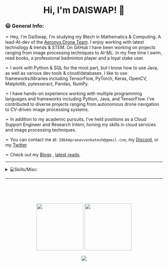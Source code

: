 <!--## Hi there 👋-->
<h1 align="center" height="200"> Hi, I'm DAISWAP! 👋</h1>

### 😃 General Info:

➣ Hey, I'm DaiSwap, I'm studying my Btech in Mathematics & Computing. A lead-AI-dev of the [Aeronyx Drone Team](https://github.com/users/DaiSwap/projects/2). I enjoy working with latest technology & trends & STEM. On GitHub I have been working on projects ranging from image processing techniques to AI-ML. In my free time I swim, read books, a professional badminton player and a loyal stake user.

➣ I work with Python & SQL for the most part, but I know how to use Java, as well as various dev tools & cloud/databases. I like to use frameworks/libraries including TensorFlow, PyTorch, Keras, OpenCV, Matplotlib, pytesseract, Pandas, NumPy.

➣ I have hands-on experience working with multiple programming languages and frameworks including Python, Java, and TensorFlow. I’ve contributed to diverse projects ranging from autonomous drone navigation to CV-driven image processing systems.

➣ In addition to my academic pursuits, I’ve held positions as a Cloud Support Engineer and Research Intern, honing my skills in cloud services and image processing techniques.

➣ You can contact me at: `19644pranavvenkatesh@gmail.com`, my [Discord](https://discord.com/users/735911229947904100), or my [Twitter](https://twitter.com/DaiSwap) 

➣ Check out my [Blogs](https://daiswap.hashnode.dev) , [latest reads](https://www.goodreads.com/user/show/137753897-pranav-venkatesh).
<!--➣ **You can view my old projects at [DaiSwap-Archives](https://github.com/DaiSwap-archives)!**-->

---

<!--details>
<summary>💼 Current Positions:</summary>

### 💼 Current Developer/Maintainer Related Positions:

- [BrawlMatic](https://github.com/BrawlMatic) | Co Owner
- [DanBot Hosting](https://github.com/DanBot-Hosting) | Administrator + Developer + Head of the Beta Tester Program
- [TechHost Development](https://github.com/TechHost-Development) | Developer
- [Open Domains](https://github.com/open-domains) | Maintainer
- [Free Domains](https://github.com/free-domains) | Maintainer
- [is-a-good.dev](https://github.com/is-a-good-dev) | Helper
- [BlueFoxHost](https://github.com/BlueFoxHost) | Developer
- [is-a.dev](https://github.com/is-a-dev) | Maintainer

</details>

<details>
<summary>💼 Former Positions:</summary>

### 💼 Former Developer/Maintainer Related Positions:

- Formerly [Artiom Hosting](https://artiom.host) | System Administrator + Panel Administrator
- Formerly Staff at Brawly Discord Bot (shutdown).

</details-->

<details>
<summary>💻Skills/Misc:</summary>

### 🌎 Social Media:

<a target="_blank" href="https://twitter.com/DaiSwap">
	<img title="Twitter" alt="Twitter" width="40px" src="https://i.imgur.com/o8oo7J3.png">
</a>

<a target="_blank" href="https://discord.com/users/735911229947904100">
	<img title="Discord" alt="Discord" width="40px" src="https://i.imgur.com/n5C5PKl.png">
</a>

### Environment setup:

[![My Skills](https://skillicons.dev/icons?i=arch,debian,ubuntu,windows)](https://skillicons.dev)

### 💻 Coding Languages:

[![My Skills](https://skillicons.dev/icons?i=py,java,matlab,arduino)](https://skillicons.dev)

### 💻 Databases:

[![My Skills](https://skillicons.dev/icons?i=mysql,postgres,mongodb)](https://skillicons.dev)

### 💻 Tools:
<!--a target="_blank" href="https://cloudflare.com">
	<img align="left" title="Cloudflare" alt="Cloudflare" align="center" width="40px" src="https://cloudflare.com/favicon.ico">
</a>

<a target="_blank" href="https://getsharex.com">
	<img align="left" title="ShareX" alt="ShareX" align="center" width="40px" src="https://getsharex.com/favicon.ico">
</a>

<a target="_blank" href="https://us.ovhcloud.com/">
	<img align="left" title="OVH" alt="OVH" align="center" width="40px" src="https://cdn.iconscout.com/icon/free/png-256/ovh-3629559-3032342.png">
</a-->
[![My Skills](https://skillicons.dev/icons?i=git,bash,neovim)](https://skillicons.dev)

### 💻 Frontend & Backend dev:

[![My Skills](https://skillicons.dev/icons?i=react,django,spring)](https://skillicons.dev)

### 💻 Devops&Cloud:

[![My Skills](https://skillicons.dev/icons?i=docker,aws,gcp)](https://skillicons.dev)

### 💻 Frameworks/Libraries:

[![My Skills](https://skillicons.dev/icons?i=tensorflow,pytorch,sklearn,opencv,matplotlib,pytesseract,pandas,numpy)](https://skillicons.dev)

### 💻 Documentation:

[![My Skills](https://skillicons.dev/icons?i=latex,notion,wordpress)](https://skillicons.dev)

</details>

--- 

<br>
<br>
<br>

<!--- ### 💻 Projects: --->

<div align="center">
  <p float="left">
    <img src="https://github-readme-stats.vercel.app/api/top-langs/?username=DaiSwap&langs_count=6&theme=tokyonight&layout=compact" height="150">
    <img src="https://github-readme-stats.vercel.app/api?username=DaiSwap&show_icons=true&theme=tokyonight" height="150">
  </p>
  <img src="https://github-readme-activity-graph.vercel.app/graph?username=DaiSwap&bg_color=30649c&color=000000&line=dbfff8&point=000000&area=true&hide_border=true" align="center">
</div>


